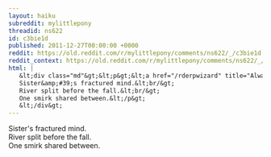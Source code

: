 ```yaml
---
layout: haiku
subreddit: mylittlepony
threadid: ns622
id: c3bie1d
published: 2011-12-27T00:00:00 +0000
reddit: https://old.reddit.com/r/mylittlepony/comments/ns622/_/c3bie1d
reddit_context: https://old.reddit.com/r/mylittlepony/comments/ns622/_/c3bie1d?context=3
html: |
   &lt;div class="md"&gt;&lt;p&gt;&lt;a href="/rderpwizard" title="Always Relevant / Fear, Anger, Hate, Suffering / Paper Bag Princess"&gt;&lt;/a&gt;
   Sister&amp;#39;s fractured mind.&lt;br/&gt;
   River split before the fall.&lt;br/&gt;
   One smirk shared between.&lt;/p&gt;
   &lt;/div&gt;
---
```


[](/rderpwizard "Always Relevant / Fear, Anger, Hate, Suffering / Paper Bag Princess")
Sister's fractured mind.  
River split before the fall.  
One smirk shared between.